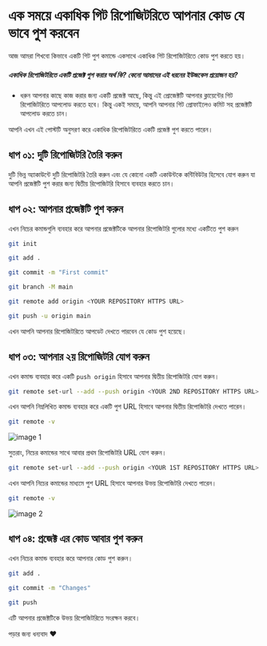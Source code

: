 # এক সময়ে একাধিক গিট রিপোজিটরিতে আপনার কোড যে ভাবে পুশ করবেন

আজ আমরা শিখবো কিভাবে একটি গিট পুশ কমান্ডে একসাথে একাধিক গিট রিপোজিটরিতে কোড পুশ করতে হয়।

##### একাধিক রিপোজিটরিতে একটি প্রজেক্ট পুশ করার অর্থ কি? কেনো আমাদের এই ধরনের ইউজকেস প্রয়োজন হয়?

- ধরুন আপনার কাছে কাজ করার জন্য একটি প্রজেক্ট আছে, কিন্তু এই প্রোজেক্টটি আপনার ক্লায়েন্টের গিট রিপোজিটরিতে আপলোড করতে হবে। কিন্তু একই সময়ে, আপনি আপনার গিট প্রোফাইলেও কমিট সহ প্রজেক্টটি আপলোড করতে চান।

আপনি এখন এই পোস্টটি অনুসরণ করে একাধিক রিপোজিটরিতে একটি প্রজেক্ট পুশ করতে পারেন।

## ধাপ ০১: দুটি রিপোজিটরি তৈরি করুন

দুটি ভিন্ন অ্যাকাউন্টে দুটি রিপোজিটরি তৈরি করুন এবং যে কোনো একটি একাউন্টকে কন্টিবিউটর হিসেবে যোগ করুন যা আপনি প্রজেক্টটি পুশ করার জন্য দ্বিতীয় রিপোজিটরি হিসাবে ব্যবহার করতে চান।

## ধাপ ০২: আপনার প্রজেক্টটি পুশ করুন

এখন নিচের কমান্ডগুলি ব্যবহার করে আপনার প্রজেক্টটিকে আপনার রিপোজিটরি গুলোর মধ্যে একটিতে পুশ করুন

```sh
git init
```

```sh
git add .
```

```sh
git commit -m "First commit"
```

```sh
git branch -M main
```

```sh
git remote add origin <YOUR REPOSITORY HTTPS URL>
```

```sh
git push -u origin main
```

এখন আপনি আপনার রিপোজিটরিতে আপডেট দেখতে পারবেন যে কোড পুশ হয়েছে।

## ধাপ ০৩: আপনার ২য় রিপোজিটরি যোগ করুন

এখন কমান্ড ব্যবহার করে একটি `push origin` হিসাবে আপনার দ্বিতীয় রিপোজিটরি যোগ করুন।

```sh
git remote set-url --add --push origin <YOUR 2ND REPOSITORY HTTPS URL>
```

এখন আপনি নিম্নলিখিত কমান্ড ব্যবহার করে একটি পুশ URL হিসাবে আপনার দ্বিতীয় রিপোজিটরি দেখতে পারেন।

```sh
git remote -v
```

![image 1](https://i.ibb.co/qgkrbrt/1.png)

সুতরাং, নিচের কমান্ডের সাথে আবার প্রথম রিপোজিটরি URL যোগ করুন।

```sh
git remote set-url --add --push origin <YOUR 1ST REPOSITORY HTTPS URL>
```

এখন আপনি নিচের কমান্ডের মাধ্যমে পুশ URL হিসাবে আপনার উভয় রিপোজিটরি দেখতে পারেন।

```sh
git remote -v
```

![image 2](https://i.ibb.co/z5BC7DC/2.png)

## ধাপ ০৪: প্রজেক্ট এর কোড আবার পুশ করুন

এখন নিচের কমান্ড ব্যবহার করে আপনার কোড পুশ করুন।

```sh
git add .
```

```sh
git commit -m "Changes"
```

```sh
git push
```

এটি আপনার প্রজেক্টটিকে উভয় রিপোজিটরিতে সংরক্ষন করবে।

পড়ার জন্য ধন্যবাদ ❤️
